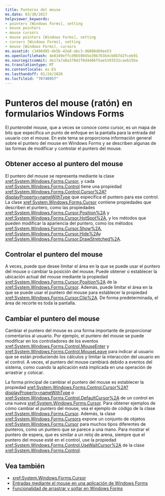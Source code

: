 ```yaml
---
title: Punteros del mouse
ms.date: 03/30/2017
helpviewer_keywords:
- pointers [Windows Forms], setting
- mouse pointers
- mouse cursors
- mouse pointers [Windows Forms], setting
- cursors [Windows Forms], setting
- mouse [Windows Forms], cursors
ms.assetid: c3400d85-de5b-42e8-abc3-d6088d69ee53
ms.openlocfilehash: 4e8349effcd9b59045e39b763b4cb8b7d2fceb91
ms.sourcegitcommit: de17a7a0a37042f0d4406f5ae5393531caeb25ba
ms.translationtype: MT
ms.contentlocale: es-ES
ms.lasthandoff: 01/24/2020
ms.locfileid: "76740957"
---
```

# <a name="mouse-pointers-in-windows-forms"></a>Punteros del mouse (ratón) en formularios Windows Forms
El *puntero*del mouse, que a veces se conoce como cursor, es un mapa de bits que especifica un punto de enfoque en la pantalla para la entrada del usuario con el mouse. En este tema se proporciona información general sobre el puntero del mouse en Windows Forms y se describen algunas de las formas de modificar y controlar el puntero del mouse.  
  
## <a name="accessing-the-mouse-pointer"></a>Obtener acceso al puntero del mouse  
 El puntero del mouse se representa mediante la clase <xref:System.Windows.Forms.Cursor>, y cada <xref:System.Windows.Forms.Control> tiene una propiedad <xref:System.Windows.Forms.Control.Cursor%2A?displayProperty=nameWithType> que especifica el puntero para ese control. La clase <xref:System.Windows.Forms.Cursor> contiene propiedades que describen el puntero, como las propiedades <xref:System.Windows.Forms.Cursor.Position%2A> y <xref:System.Windows.Forms.Cursor.HotSpot%2A>, y los métodos que pueden modificar la apariencia del puntero, como los métodos <xref:System.Windows.Forms.Cursor.Show%2A>, <xref:System.Windows.Forms.Cursor.Hide%2A>y <xref:System.Windows.Forms.Cursor.DrawStretched%2A>.  
  
## <a name="controlling-the-mouse-pointer"></a>Controlar el puntero del mouse  
 A veces, puede que desee limitar el área en la que se puede usar el puntero del mouse o cambiar la posición del mouse. Puede obtener o establecer la ubicación actual del mouse mediante la propiedad <xref:System.Windows.Forms.Cursor.Position%2A> de la <xref:System.Windows.Forms.Cursor>. Además, puede limitar el área en la que se puede usar el puntero del mouse para establecer la propiedad <xref:System.Windows.Forms.Cursor.Clip%2A>. De forma predeterminada, el área de recorte es toda la pantalla.  
  
## <a name="changing-the-mouse-pointer"></a>Cambiar el puntero del mouse  
 Cambiar el puntero del mouse es una forma importante de proporcionar comentarios al usuario. Por ejemplo, el puntero del mouse se puede modificar en los controladores de los eventos <xref:System.Windows.Forms.Control.MouseEnter> y <xref:System.Windows.Forms.Control.MouseLeave> para indicar al usuario que se están produciendo los cálculos y limitar la interacción del usuario en el control. A veces, el puntero del mouse cambiará debido a eventos del sistema, como cuando la aplicación está implicada en una operación de arrastrar y colocar.  
  
 La forma principal de cambiar el puntero del mouse es establecer la propiedad <xref:System.Windows.Forms.Control.Cursor%2A?displayProperty=nameWithType> o <xref:System.Windows.Forms.Control.DefaultCursor%2A> de un control en una nueva <xref:System.Windows.Forms.Cursor>. Para obtener ejemplos de cómo cambiar el puntero del mouse, vea el ejemplo de código de la clase <xref:System.Windows.Forms.Cursor>. Además, la clase <xref:System.Windows.Forms.Cursors> expone un conjunto de objetos <xref:System.Windows.Forms.Cursor> para muchos tipos diferentes de punteros, como un puntero que se parece a una mano. Para mostrar el puntero de espera, que es similar a un reloj de arena, siempre que el puntero del mouse esté en el control, use la propiedad <xref:System.Windows.Forms.Control.UseWaitCursor%2A> de la clase <xref:System.Windows.Forms.Control>.  
  
## <a name="see-also"></a>Vea también

- <xref:System.Windows.Forms.Cursor>
- [Entradas mediante el mouse en una aplicación de Windows Forms](mouse-input-in-a-windows-forms-application.md)
- [Funcionalidad de arrastrar y soltar en Windows Forms](drag-and-drop-functionality-in-windows-forms.md)
